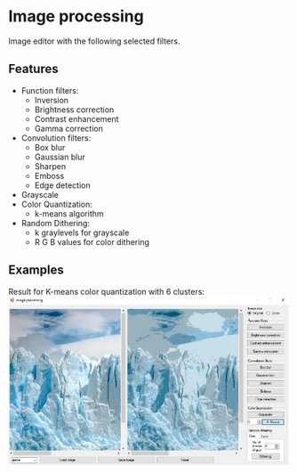 # Image processing
Image editor with the following selected filters.
## Features

- Function filters: 
    - Inversion 
    - Brightness correction 
    - Contrast enhancement 
    - Gamma correction
- Convolution filters:
    - Box blur
    - Gaussian blur
    - Sharpen
    - Emboss
    - Edge detection
- Grayscale
- Color Quantization: 
    - k-means algorithm
- Random Dithering:
    - k graylevels for grayscale
    - R G B values for color dithering
## Examples
Result for K-means color quantization with 6 clusters:
![](k_screen.jpg)
 
 
